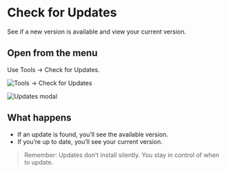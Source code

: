 # Check for Updates

See if a new version is available and view your current version.

## Open from the menu
Use Tools → Check for Updates.

![Tools → Check for Updates](images/toolbar/updates/toolbar_updates_view1.png)

![Updates modal](images/toolbar/updates/modals_updates_view2.png)

## What happens
- If an update is found, you’ll see the available version.
- If you’re up to date, you’ll see your current version.

> Remember: Updates don’t install silently. You stay in control of when to update.
